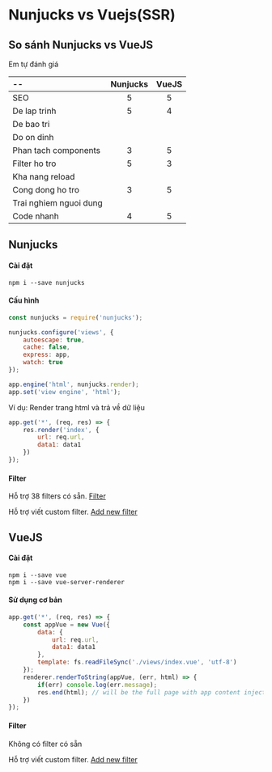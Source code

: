 # Nunjucks vs Vuejs(SSR)

## So sánh Nunjucks vs VueJS

Em tự đánh giá

|--|Nunjucks|VueJS|
|:--|:----:|:---------:|
|SEO|5|5|
|De lap trinh|5|4|
|De bao tri|||
|Do on dinh|||
|Phan tach components|3|5|
|Filter ho tro|5|3|
|Kha nang reload|||
|Cong dong ho tro|3|5|
|Trai nghiem nguoi dung|||
|Code nhanh|4|5|

## Nunjucks

#### Cài đặt

```
npm i --save nunjucks
```

#### Cấu hình

```javascript
const nunjucks = require('nunjucks');

nunjucks.configure('views', {
	autoescape: true,
	cache: false,
	express: app,
	watch: true
});

app.engine('html', nunjucks.render);
app.set('view engine', 'html');
```

Ví dụ: Render trang html và trả về dữ liệu

```javascript
app.get('*', (req, res) => {
    res.render('index', {
        url: req.url,
        data1: data1
    })
});
```

#### Filter

Hỗ trợ 38 filters có sẵn. [Filter](https://mozilla.github.io/nunjucks/templating.html#builtin-filters)

Hỗ trợ viết custom filter. [Add new filter](https://mozilla.github.io/nunjucks/api.html#addfilter)



## VueJS

#### Cài đặt

```
npm i --save vue
npm i --save vue-server-renderer
```

#### Sử dụng cơ bản

```javascript
app.get('*', (req, res) => {
    const appVue = new Vue({
        data: {
            url: req.url,
            data1: data1
        },
        template: fs.readFileSync('./views/index.vue', 'utf-8')
    });
    renderer.renderToString(appVue, (err, html) => {
        if(err) console.log(err.message);
        res.end(html); // will be the full page with app content injected.
    })
});
```

#### Filter

Không có filter có sẵn

Hỗ trợ viết custom filter. [Add new filter](https://vuejs.org/v2/guide/filters.html#ad)


